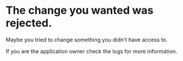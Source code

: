 The change you wanted was rejected.
===================================

Maybe you tried to change something you didn't have access to.

If you are the application owner check the logs for more information.

